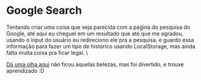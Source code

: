 # Google Search
Tentando criar uma coisa que seja parecida com a página do pesquisa do Google, até aqui eu cheguei em um resultado que até que me agradou, usando o input do usuário eu redireciono ele pra a pesquisa, e guardo essa informação para fazer um tipo de histórico usando LocalStorage, mas ainda falta muita coisa pra ficar legal. \

[Dá uma olha aqui](https://artur906.github.io/Google-search-page/) não ficou aquelas belezas, mas foi divertido, e trouxe aprendizado :D 
